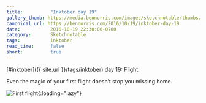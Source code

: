 ```yaml
---
title:          "Inktober day 19"
gallery_thumb: https://media.bennorris.com/images/sketchnotable/thumbs/inktober-day-19.jpg
canonical_url: https://bennorris.com/2016/10/19/inktober-day-19
date:           2016-10-19 22:30:00-0700
category:       Sketchnotable
tags:           inktober
read_time:      false
short:          true
---
```

[#inktober]({{ site.url }}/tags/inktober) day 19: Flight.

Even the magic of your first flight doesn’t stop you missing home.

![First flight](https://media.bennorris.com/images/sketchnotable/inktober-2016/inktober-day-19.jpg){:loading="lazy"}
